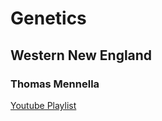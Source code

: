 # Genetics
## Western New England 
### Thomas Mennella

[Youtube Playlist](https://www.youtube.com/watch?v=OIN4keY8q3k&list=PL5xvztUyPgDoQOnuWsLbrlqShE27M9PQD)  